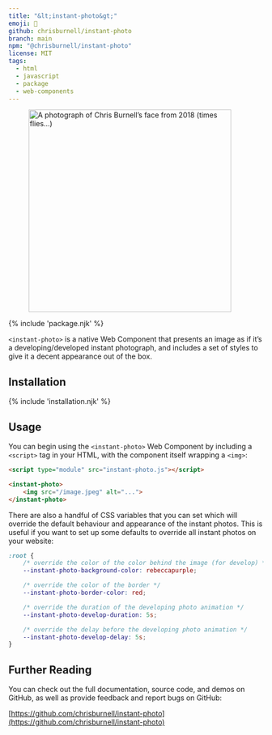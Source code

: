 ```yaml
---
title: "&lt;instant-photo&gt;"
emoji: 🌃
github: chrisburnell/instant-photo
branch: main
npm: "@chrisburnell/instant-photo"
license: MIT
tags:
  - html
  - javascript
  - package
  - web-components
---
```


<figure>
    <instant-photo develop notext>
        <img src="/images/avatar@4x.jpeg" alt="A photograph of Chris Burnell’s face from 2018 (times flies…)" class=" [ canada ] " width="400" height="400">
    </instant-photo>
</figure>

{% include 'package.njk' %}

<code>&lt;instant-photo&gt;</code> is a native Web Component that presents an image as if it’s a developing/developed instant photograph, and includes a set of styles to give it a decent appearance out of the box.

## Installation

{% include 'installation.njk' %}

## Usage

You can begin using the <code>&lt;instant-photo&gt;</code> Web Component by including a <code>&lt;script&gt;</code> tag in your HTML, with the component itself wrapping a <code>&lt;img&gt;</code>:

```html
<script type="module" src="instant-photo.js"></script>

<instant-photo>
	<img src="/image.jpeg" alt="...">
</instant-photo>
```

There are also a handful of CSS variables that you can set which will override the default behaviour and appearance of the instant photos. This is useful if you want to set up some defaults to override all instant photos on your website:

```css
:root {
	/* override the color of the color behind the image (for develop) */
	--instant-photo-background-color: rebeccapurple;

	/* override the color of the border */
	--instant-photo-border-color: red;

	/* override the duration of the developing photo animation */
	--instant-photo-develop-duration: 5s;

	/* override the delay before the developing photo animation */
	--instant-photo-develop-delay: 5s;
}
```

## Further Reading

You can check out the full documentation, source code, and demos on GitHub, as well as provide feedback and report bugs on GitHub:

[https://github.com/chrisburnell/instant-photo](https://github.com/chrisburnell/instant-photo)

<script type="module">{% include '../../../../node_modules/@chrisburnell/instant-photo/instant-photo.js' %}</script>
